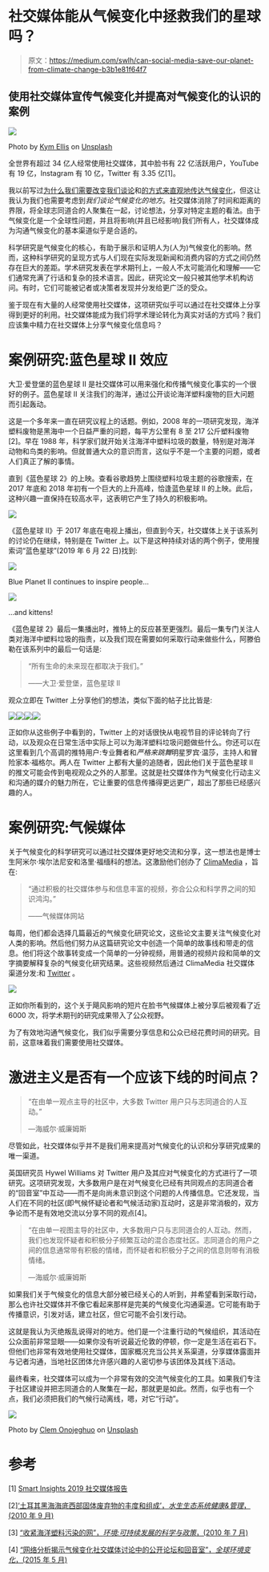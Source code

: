 # 社交媒体能从气候变化中拯救我们的星球吗？

> 原文：<https://medium.com/swlh/can-social-media-save-our-planet-from-climate-change-b3b1e81f64f7>

## 使用社交媒体宣传气候变化并提高对气候变化的认识的案例

![](img/0070cd41d141fa208f1fa726a697a412.png)

Photo by [Kym Ellis](https://unsplash.com/@kymellis?utm_source=medium&utm_medium=referral) on [Unsplash](https://unsplash.com?utm_source=medium&utm_medium=referral)

全世界有超过 34 亿人经常使用社交媒体，其中脸书有 22 亿活跃用户，YouTube 有 19 亿，Instagram 有 10 亿，Twitter 有 3.35 亿[1]。

我以前写过[为什么我们需要改变我们谈论](/@tabitha.whiting/why-we-need-to-change-the-way-we-talk-about-climate-change-9e43e9d77228?source=friends_link&sk=aeaf9b7d21c9e8f2f06b5e59f921f8ec)和[的方式来直观地传达气候变化](/@tabitha.whiting/we-need-to-change-the-way-we-visually-depict-climate-change-3033eb8fb129?source=friends_link&sk=993a41204bf417d435de13f53b4254e9)，但这让我认为我们也需要考虑到*我们谈论气候变化的地方*。社交媒体消除了时间和距离的界限，将全球志同道合的人聚集在一起，讨论想法，分享对特定主题的看法。由于气候变化是一个全球性问题，并且将影响(并且已经影响)我们所有人，社交媒体成为沟通气候变化的基本渠道似乎是合适的。

科学研究是气候变化的核心，有助于展示和证明人为(人为)气候变化的影响。然而，这种科学研究的呈现方式与人们现在实际发现新闻和消费内容的方式之间仍然存在巨大的差距。学术研究发表在学术期刊上，一般人不太可能消化和理解——它们通常充满了行话和复杂的技术语言。因此，研究论文一般只被其他学术机构访问。有时，它们可能被记者或决策者发现并分发给更广泛的受众。

鉴于现在有大量的人经常使用社交媒体，这项研究似乎可以通过在社交媒体上分享得到更好的利用。社交媒体能成为我们将学术理论转化为真实对话的方式吗？我们应该集中精力在社交媒体上分享气候变化信息吗？

# 案例研究:蓝色星球 II 效应

大卫·爱登堡的蓝色星球 II 是社交媒体可以用来强化和传播气候变化事实的一个很好的例子。蓝色星球 II 关注我们的海洋，通过公开谈论海洋塑料废物的巨大问题而引起轰动。

这是一个多年来一直在研究议程上的话题。例如，2008 年的一项研究发现，海洋塑料废物是黑海中一个日益严重的问题，每平方公里有 8 至 217 公斤塑料废物[2]。早在 1988 年，科学家们就开始关注海洋中塑料垃圾的数量，特别是对海洋动物和鸟类的影响。但就普通大众的意识而言，这似乎不是一个主要的问题，或者人们真正了解的事情。

直到《蓝色星球 2》的上映。查看谷歌趋势上围绕塑料垃圾主题的谷歌搜索，在 2017 年底和 2018 年初有一个巨大的上升高峰，恰逢蓝色星球 II 的上映。此后，这种兴趣一直保持在较高水平，这表明它产生了持久的积极影响。

![](img/db139bc4178a2c0d161d8f65b4c0654d.png)

《蓝色星球 II》于 2017 年底在电视上播出，但直到今天，社交媒体上关于该系列的讨论仍在继续，特别是在 Twitter 上。以下是这种持续对话的两个例子，使用搜索词“蓝色星球”(2019 年 6 月 22 日)找到:

![](img/470737a1caab1f1c275282b7b4fbbcab.png)

Blue Planet II continues to inspire people…

![](img/556c7aa60e7f440eabf40f6a625b27e6.png)

…and kittens!

《蓝色星球 2》最后一集播出时，推特上的反应甚至更强烈。最后一集专门关注人类对海洋中塑料垃圾的指责，以及我们现在需要如何采取行动来做些什么，阿滕伯勒在该系列中的最后一句话是:

> “所有生命的未来现在都取决于我们。”
> 
> ——大卫·爱登堡，蓝色星球 II

观众立即在 Twitter 上分享他们的想法，类似下面的帖子比比皆是:

![](img/1880d77d4070acd532d539e134b9ac3e.png)![](img/e7846f96398afd0977ec594aeeca2ca8.png)![](img/32bd01e51aede50cb33a1dd9e90580d0.png)![](img/799691223530bf365346281c5be565dd.png)

正如你从这些例子中看到的，Twitter 上的对话很快从电视节目的评论转向了行动，以及观众在日常生活中实际上可以为海洋塑料垃圾问题做些什么。你还可以在这里看到几个高调的推特用户:专业舞者和*严格来跳舞*明星罗宾·温莎，主持人和冒险家本·福格尔。两人在 Twitter 上都有大量的追随者，因此他们关于蓝色星球 II 的推文可能会传到电视观众之外的人那里。这就是社交媒体作为气候变化行动主义和沟通的媒介的魅力所在，它让重要的信息传播得更远更广，超出了那些已经感兴趣的人。

# 案例研究:气候媒体

关于气候变化的科学研究可以通过社交媒体更好地交流和分享，这一想法也是博士生阿米尔·埃尔法尼安和洛里·福缅科的想法。这激励他们创办了 [ClimaMedia](http://climamedia.com/index.php/about/) ，旨在:

> “通过积极的社交媒体参与和信息丰富的视频，弥合公众和科学界之间的知识鸿沟。”
> 
> ——气候媒体网站

每周，他们都会选择几篇最近的气候变化研究论文，这些论文主要关注气候变化对人类的影响。然后他们努力从这篇研究论文中创造一个简单的故事线和带走的信息。他们将这个故事转变成一个简单的一分钟视频，用普通的视频片段和简单的文字摘要解释复杂的气候变化研究结果。这些视频然后通过 ClimaMedia 社交媒体渠道分发:和 [Twitter](https://twitter.com/ClimaMedia) 。

![](img/0798ce05c5687772d4eccf2c69ca2123.png)

正如你所看到的，这个关于飓风影响的短片在脸书气候媒体上被分享后被观看了近 6000 次，将学术期刊的研究成果带入了公众视野。

为了有效地沟通气候变化，我们似乎需要分享信息和公众已经花费时间的研究。目前，这意味着我们需要使用社交媒体。

# 激进主义是否有一个应该下线的时间点？

> “在由单一观点主导的社区中，大多数 Twitter 用户只与志同道合的人互动。”
> 
> —海威尔·威廉姆斯

尽管如此，社交媒体似乎并不是我们用来提高对气候变化的认识和分享研究成果的唯一渠道。

英国研究员 Hywel Williams 对 Twitter 用户及其应对气候变化的方式进行了一项研究。这项研究发现，大多数用户是在对气候变化已经有共同观点的志同道合者的“回音室”中互动——而不是向尚未意识到这个问题的人传播信息。它还发现，当人们在不同的社区(即气候怀疑论者和气候活动家)互动时，这是非常消极的，双方争论而不是有效地交流以分享不同的观点[4]。

> “在由单一视图主导的社区中，大多数用户只与志同道合的人互动。然而，我们也发现怀疑者和积极分子频繁互动的混合态度社区。志同道合的用户之间的信息通常带有积极的情绪，而怀疑者和积极分子之间的信息则带有消极情绪。
> 
> —海威尔·威廉姆斯

如果我们关于气候变化的信息大部分被已经关心的人听到，并希望看到采取行动，那么也许社交媒体并不像它看起来那样是完美的气候变化沟通渠道。它可能有助于传播意识，引发对话，建立社区，但它可能不会引发行动。

这就是我认为灭绝叛乱说得对的地方。他们是一个注重行动的气候组织，其活动在公众面前非常显眼——如果你没有听说最近伦敦的停顿，你一定是生活在岩石下。但他们也非常有效地使用社交媒体，国家概况充当公共关系渠道，分享媒体露面并与记者沟通，当地社区团体允许感兴趣的人密切参与该团体及其线下活动。

最终看来，社交媒体可以成为一个非常有效的交流气候变化的工具。如果我们专注于社区建设并把志同道合的人聚集在一起，那就更是如此。然而，似乎也有一个点，我们必须把我们的气候行动离线，嗯，对它“行动”。

![](img/a285fca9b472f0b081e78e69e848eab3.png)

Photo by [Clem Onojeghuo](https://unsplash.com/@clemono2?utm_source=medium&utm_medium=referral) on [Unsplash](https://unsplash.com?utm_source=medium&utm_medium=referral)

# 参考

[1] [Smart Insights 2019 社交媒体报告](https://www.smartinsights.com/social-media-marketing/social-media-strategy/new-global-social-media-research/)

[2][‘土耳其黑海海底西部固体废弃物的丰度和组成’，*水生生态系统健康&管理*，(2010 年 9 月)](https://tandfonline.com/doi/full/10.1080/14634988.2010.503684)

[3] [“收紧海洋塑料污染的网”，*环境:可持续发展的科学与政策*，(2010 年 7 月)](https://tandfonline.com/doi/abs/10.1080/00139157.1988.9930865)

[4] [“网络分析揭示气候变化社交媒体讨论中的公开论坛和回音室”，*全球环境变化*，(2015 年 5 月)](https://www.sciencedirect.com/science/article/pii/S0959378015000369?via%3Dihub)